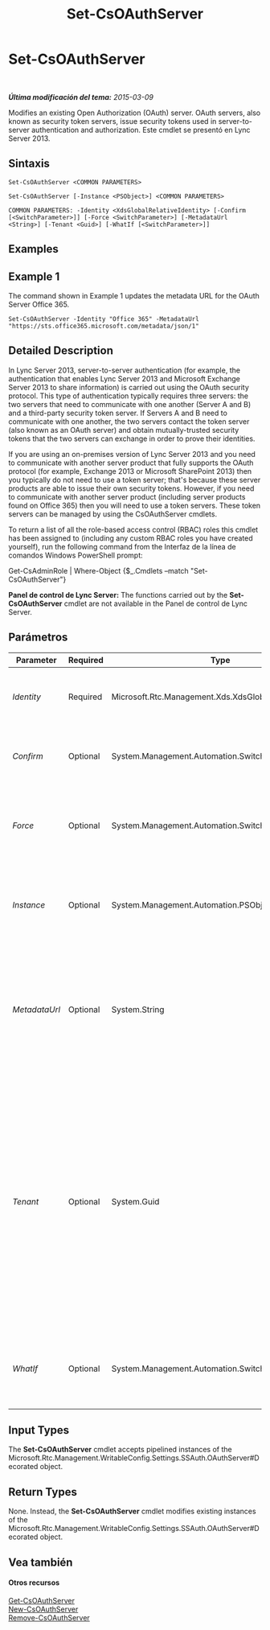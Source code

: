 ﻿---
title: Set-CsOAuthServer
TOCTitle: Set-CsOAuthServer
ms:assetid: 52825ca3-d287-4e09-9aec-b8b2d7bafc06
ms:mtpsurl: https://technet.microsoft.com/es-es/library/JJ204896(v=OCS.15)
ms:contentKeyID: 48275268
ms.date: 01/07/2017
mtps_version: v=OCS.15
ms.translationtype: HT
---

# Set-CsOAuthServer

 

_**Última modificación del tema:** 2015-03-09_

Modifies an existing Open Authorization (OAuth) server. OAuth servers, also known as security token servers, issue security tokens used in server-to-server authentication and authorization. Este cmdlet se presentó en Lync Server 2013.

## Sintaxis

    Set-CsOAuthServer <COMMON PARAMETERS>

    Set-CsOAuthServer [-Instance <PSObject>] <COMMON PARAMETERS>

    COMMON PARAMETERS: -Identity <XdsGlobalRelativeIdentity> [-Confirm [<SwitchParameter>]] [-Force <SwitchParameter>] [-MetadataUrl <String>] [-Tenant <Guid>] [-WhatIf [<SwitchParameter>]]

## Examples

## Example 1

The command shown in Example 1 updates the metadata URL for the OAuth Server Office 365.

    Set-CsOAuthServer -Identity "Office 365" -MetadataUrl "https://sts.office365.microsoft.com/metadata/json/1"

## Detailed Description

In Lync Server 2013, server-to-server authentication (for example, the authentication that enables Lync Server 2013 and Microsoft Exchange Server 2013 to share information) is carried out using the OAuth security protocol. This type of authentication typically requires three servers: the two servers that need to communicate with one another (Server A and B) and a third-party security token server. If Servers A and B need to communicate with one another, the two servers contact the token server (also known as an OAuth server) and obtain mutually-trusted security tokens that the two servers can exchange in order to prove their identities.

If you are using an on-premises version of Lync Server 2013 and you need to communicate with another server product that fully supports the OAuth protocol (for example, Exchange 2013 or Microsoft SharePoint 2013) then you typically do not need to use a token server; that's because these server products are able to issue their own security tokens. However, if you need to communicate with another server product (including server products found on Office 365) then you will need to use a token servers. These token servers can be managed by using the CsOAuthServer cmdlets.

To return a list of all the role-based access control (RBAC) roles this cmdlet has been assigned to (including any custom RBAC roles you have created yourself), run the following command from the Interfaz de la línea de comandos Windows PowerShell prompt:

Get-CsAdminRole | Where-Object {$\_.Cmdlets –match "Set-CsOAuthServer"}

**Panel de control de Lync Server:** The functions carried out by the **Set-CsOAuthServer** cmdlet are not available in the Panel de control de Lync Server.

## Parámetros


<table>
<colgroup>
<col style="width: 25%" />
<col style="width: 25%" />
<col style="width: 25%" />
<col style="width: 25%" />
</colgroup>
<thead>
<tr class="header">
<th>Parameter</th>
<th>Required</th>
<th>Type</th>
<th>Description</th>
</tr>
</thead>
<tbody>
<tr class="odd">
<td><p><em>Identity</em></p></td>
<td><p>Required</p></td>
<td><p>Microsoft.Rtc.Management.Xds.XdsGlobalRelativeIdentity</p></td>
<td><p>Friendly (and unique) name used to identify the OAuth server.</p></td>
</tr>
<tr class="even">
<td><p><em>Confirm</em></p></td>
<td><p>Optional</p></td>
<td><p>System.Management.Automation.SwitchParameter</p></td>
<td><p>Prompts you for confirmation before executing the command.</p></td>
</tr>
<tr class="odd">
<td><p><em>Force</em></p></td>
<td><p>Optional</p></td>
<td><p>System.Management.Automation.SwitchParameter</p></td>
<td><p>Suppresses the display of any non-fatal error message that might occur when running the command.</p></td>
</tr>
<tr class="even">
<td><p><em>Instance</em></p></td>
<td><p>Optional</p></td>
<td><p>System.Management.Automation.PSObject</p></td>
<td><p>Allows you to pass a reference to an object to the cmdlet rather than set individual parameter values.</p></td>
</tr>
<tr class="odd">
<td><p><em>MetadataUrl</em></p></td>
<td><p>Optional</p></td>
<td><p>System.String</p></td>
<td><p>URL where the WS-FederationMetadata for the server is published. Servers use the metadata to agree on the types of tokens that will be exchanged as well the keys that will be used to sign these tokens.</p></td>
</tr>
<tr class="even">
<td><p><em>Tenant</em></p></td>
<td><p>Optional</p></td>
<td><p>System.Guid</p></td>
<td><p>Globally unique identifier (GUID) of the Skype Empresarial Online tenant account for the OAuth server being modified. For example:</p>
<p>–Tenant &quot;38aad667-af54-4397-aaa7-e94c79ec2308&quot;</p>
<p>You can return the tenant ID for each of your tenants by running this command:</p>
<p>Get-CsTenant | Select-Object DisplayName, TenantID</p></td>
</tr>
<tr class="odd">
<td><p><em>WhatIf</em></p></td>
<td><p>Optional</p></td>
<td><p>System.Management.Automation.SwitchParameter</p></td>
<td><p>Describes what would happen if you executed the command without actually executing the command.</p></td>
</tr>
</tbody>
</table>


## Input Types

The **Set-CsOAuthServer** cmdlet accepts pipelined instances of the Microsoft.Rtc.Management.WritableConfig.Settings.SSAuth.OAuthServer\#Decorated object.

## Return Types

None. Instead, the **Set-CsOAuthServer** cmdlet modifies existing instances of the Microsoft.Rtc.Management.WritableConfig.Settings.SSAuth.OAuthServer\#Decorated object.

## Vea también

#### Otros recursos

[Get-CsOAuthServer](get-csoauthserver.md)  
[New-CsOAuthServer](new-csoauthserver.md)  
[Remove-CsOAuthServer](remove-csoauthserver.md)

